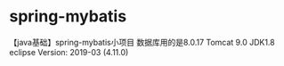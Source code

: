 # spring-mybatis
【java基础】spring-mybatis小项目
数据库用的是8.0.17
Tomcat 9.0
JDK1.8
eclipse Version: 2019-03 (4.11.0)
